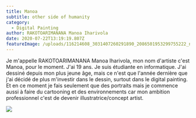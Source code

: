 ```yaml
---
title: Manoa
subtitle: other side of humanity
category:
  - Digital Painting
author: RAKOTOARIMANANA Manoa Iharivola
date: 2020-07-22T13:19:19.807Z
featureImage: /uploads/116214608_3031407260291890_2086501953299755222_n.jpg
---
```

Je m'appelle RAKOTOARIMANANA Manoa Iharivola, mon nom d'artiste c'est Manoa, pour le moment. J'ai 19 ans. Je suis étudiante en informatique. J'ai dessiné depuis mon plus jeune âge, mais ce n'est que l'année dernière que j'ai décidé de plus m'investir dans le dessin, surtout dans le digital painting. Et en ce moment je fais seulement que des portraits mais je commence aussi à faire du cartooning et des environnements car mon ambition professionnel c'est de devenir illustratrice/concept artist.

![](/uploads/110015343_3031407630291853_8782676676721544897_n.jpg)